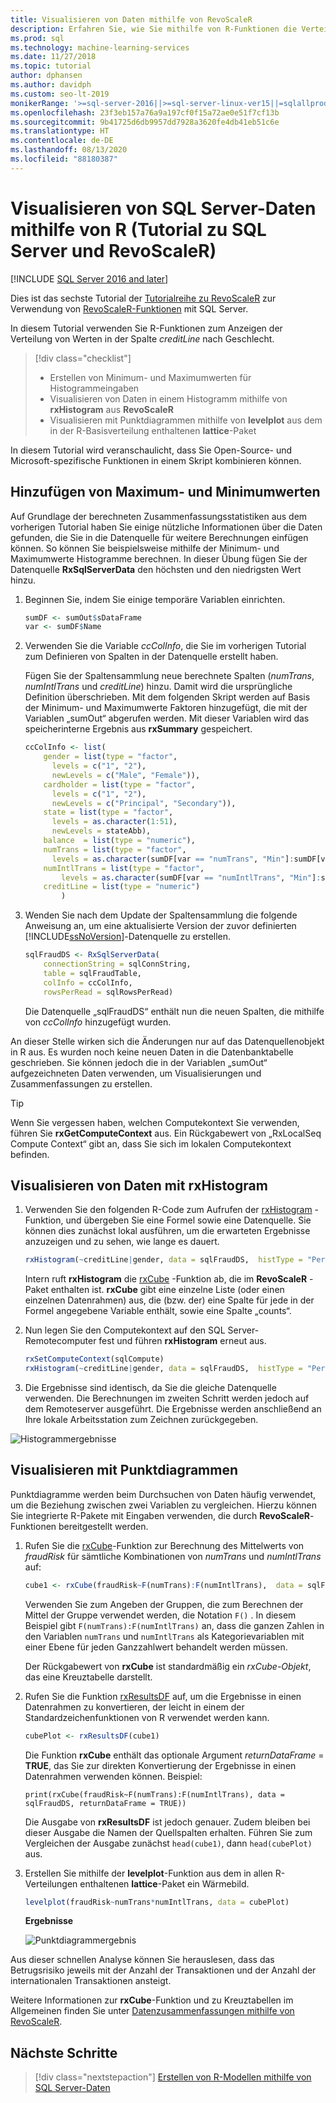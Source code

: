 ```yaml
---
title: Visualisieren von Daten mithilfe von RevoScaleR
description: Erfahren Sie, wie Sie mithilfe von R-Funktionen die Verteilung der Werte in der Spalte „creditLine“ nach Geschlecht visualisieren können.
ms.prod: sql
ms.technology: machine-learning-services
ms.date: 11/27/2018
ms.topic: tutorial
author: dphansen
ms.author: davidph
ms.custom: seo-lt-2019
monikerRange: '>=sql-server-2016||>=sql-server-linux-ver15||=sqlallproducts-allversions'
ms.openlocfilehash: 23f3eb157a76a9a197cf0f15a72ae0e51f7cf13b
ms.sourcegitcommit: 9b41725d6db9957dd7928a3620fe4db41eb51c6e
ms.translationtype: HT
ms.contentlocale: de-DE
ms.lasthandoff: 08/13/2020
ms.locfileid: "88180387"
---
```

#  <a name="visualize-sql-server-data-using-r-sql-server-and-revoscaler-tutorial"></a>Visualisieren von SQL Server-Daten mithilfe von R (Tutorial zu SQL Server und RevoScaleR)
[!INCLUDE [SQL Server 2016 and later](../../includes/applies-to-version/sqlserver2016.md)]

Dies ist das sechste Tutorial der [Tutorialreihe zu RevoScaleR](deepdive-data-science-deep-dive-using-the-revoscaler-packages.md) zur Verwendung von [RevoScaleR-Funktionen](https://docs.microsoft.com/machine-learning-server/r-reference/revoscaler/revoscaler) mit SQL Server.

In diesem Tutorial verwenden Sie R-Funktionen zum Anzeigen der Verteilung von Werten in der Spalte *creditLine* nach Geschlecht.

> [!div class="checklist"]
> * Erstellen von Minimum- und Maximumwerten für Histogrammeingaben
> * Visualisieren von Daten in einem Histogramm mithilfe von **rxHistogram** aus **RevoScaleR**
> * Visualisieren mit Punktdiagrammen mithilfe von **levelplot** aus dem in der R-Basisverteilung enthaltenen **lattice**-Paket

In diesem Tutorial wird veranschaulicht, dass Sie Open-Source- und Microsoft-spezifische Funktionen in einem Skript kombinieren können.

## <a name="add-maximum-and-minimum-values"></a>Hinzufügen von Maximum- und Minimumwerten

Auf Grundlage der berechneten Zusammenfassungsstatistiken aus dem vorherigen Tutorial haben Sie einige nützliche Informationen über die Daten gefunden, die Sie in die Datenquelle für weitere Berechnungen einfügen können. So können Sie beispielsweise mithilfe der Minimum- und Maximumwerte Histogramme berechnen. In dieser Übung fügen Sie der Datenquelle **RxSqlServerData** den höchsten und den niedrigsten Wert hinzu.

1. Beginnen Sie, indem Sie einige temporäre Variablen einrichten.
  
    ```R
    sumDF <- sumOut$sDataFrame
    var <- sumDF$Name
    ```
  
2. Verwenden Sie die Variable *ccColInfo*, die Sie im vorherigen Tutorial zum Definieren von Spalten in der Datenquelle erstellt haben.
  
   Fügen Sie der Spaltensammlung neue berechnete Spalten (*numTrans*, *numIntlTrans* und *creditLine*) hinzu. Damit wird die ursprüngliche Definition überschrieben. Mit dem folgenden Skript werden auf Basis der Minimum- und Maximumwerte Faktoren hinzugefügt, die mit der Variablen „sumOut“ abgerufen werden. Mit dieser Variablen wird das speicherinterne Ergebnis aus **rxSummary** gespeichert. 
  
    ```R 
    ccColInfo <- list(
        gender = list(type = "factor",
          levels = c("1", "2"), 
          newLevels = c("Male", "Female")),
        cardholder = list(type = "factor",
          levels = c("1", "2"), 
          newLevels = c("Principal", "Secondary")), 
        state = list(type = "factor", 
          levels = as.character(1:51), 
          newLevels = stateAbb), 
        balance  = list(type = "numeric"),
        numTrans = list(type = "factor", 
          levels = as.character(sumDF[var == "numTrans", "Min"]:sumDF[var == "numTrans", "Max"])),
        numIntlTrans = list(type = "factor",  
            levels = as.character(sumDF[var == "numIntlTrans", "Min"]:sumDF[var =="numIntlTrans", "Max"])),
        creditLine = list(type = "numeric")
            )
    ```
  
3. Wenden Sie nach dem Update der Spaltensammlung die folgende Anweisung an, um eine aktualisierte Version der zuvor definierten [!INCLUDE[ssNoVersion](../../includes/ssnoversion-md.md)]-Datenquelle zu erstellen.
  
    ```R
    sqlFraudDS <- RxSqlServerData(
        connectionString = sqlConnString,
        table = sqlFraudTable,
        colInfo = ccColInfo,
        rowsPerRead = sqlRowsPerRead)
    ```
  
    Die Datenquelle „sqlFraudDS“ enthält nun die neuen Spalten, die mithilfe von *ccColInfo* hinzugefügt wurden.
  
An dieser Stelle wirken sich die Änderungen nur auf das Datenquellenobjekt in R aus. Es wurden noch keine neuen Daten in die Datenbanktabelle geschrieben. Sie können jedoch die in der Variablen „sumOut“ aufgezeichneten Daten verwenden, um Visualisierungen und Zusammenfassungen zu erstellen. 

> [!TIP]
> Wenn Sie vergessen haben, welchen Computekontext Sie verwenden, führen Sie **rxGetComputeContext** aus. Ein Rückgabewert von „RxLocalSeq Compute Context“ gibt an, dass Sie sich im lokalen Computekontext befinden.

## <a name="visualize-data-using-rxhistogram"></a>Visualisieren von Daten mit rxHistogram

1. Verwenden Sie den folgenden R-Code zum Aufrufen der [rxHistogram](https://docs.microsoft.com/machine-learning-server/r-reference/revoscaler/rxhistogram) -Funktion, und übergeben Sie eine Formel sowie eine Datenquelle. Sie können dies zunächst lokal ausführen, um die erwarteten Ergebnisse anzuzeigen und zu sehen, wie lange es dauert.
  
    ```R
    rxHistogram(~creditLine|gender, data = sqlFraudDS,  histType = "Percent")
    ```
 
    Intern ruft **rxHistogram** die [rxCube](https://docs.microsoft.com/machine-learning-server/r-reference/revoscaler/rxcube) -Funktion ab, die im **RevoScaleR** -Paket enthalten ist. **rxCube** gibt eine einzelne Liste (oder einen einzelnen Datenrahmen) aus, die (bzw. der) eine Spalte für jede in der Formel angegebene Variable enthält, sowie eine Spalte „counts“.
    
2. Nun legen Sie den Computekontext auf den SQL Server-Remotecomputer fest und führen **rxHistogram** erneut aus.
  
    ```R
    rxSetComputeContext(sqlCompute)
    rxHistogram(~creditLine|gender, data = sqlFraudDS,  histType = "Percent")
    ```
 
3. Die Ergebnisse sind identisch, da Sie die gleiche Datenquelle verwenden. Die Berechnungen im zweiten Schritt werden jedoch auf dem Remoteserver ausgeführt. Die Ergebnisse werden anschließend an Ihre lokale Arbeitsstation zum Zeichnen zurückgegeben.
   
  ![Histogrammergebnisse](media/rsql-sue-histogramresults.jpg "Histogrammergebnisse")


## <a name="visualize-with-scatter-plots"></a>Visualisieren mit Punktdiagrammen

Punktdiagramme werden beim Durchsuchen von Daten häufig verwendet, um die Beziehung zwischen zwei Variablen zu vergleichen. Hierzu können Sie integrierte R-Pakete mit Eingaben verwenden, die durch **RevoScaleR**-Funktionen bereitgestellt werden.

1. Rufen Sie die [rxCube](https://docs.microsoft.com/machine-learning-server/r-reference/revoscaler/rxcrosstabs)-Funktion zur Berechnung des Mittelwerts von *fraudRisk* für sämtliche Kombinationen von *numTrans* und *numIntlTrans* auf:
  
    ```R
    cube1 <- rxCube(fraudRisk~F(numTrans):F(numIntlTrans),  data = sqlFraudDS)
    ```
  
    Verwenden Sie zum Angeben der Gruppen, die zum Berechnen der Mittel der Gruppe verwendet werden, die Notation `F()` . In diesem Beispiel gibt `F(numTrans):F(numIntlTrans)` an, dass die ganzen Zahlen in den Variablen `numTrans` und `numIntlTrans` als Kategorievariablen mit einer Ebene für jeden Ganzzahlwert behandelt werden müssen.
  
    Der Rückgabewert von **rxCube** ist standardmäßig ein *rxCube-Objekt*, das eine Kreuztabelle darstellt. 
  
2. Rufen Sie die Funktion [rxResultsDF](https://docs.microsoft.com/machine-learning-server/r-reference/revoscaler/rxresultsdf) auf, um die Ergebnisse in einen Datenrahmen zu konvertieren, der leicht in einem der Standardzeichenfunktionen von R verwendet werden kann.
  
    ```R
    cubePlot <- rxResultsDF(cube1)
    ```
  
    Die Funktion **rxCube** enthält das optionale Argument *returnDataFrame* = **TRUE**, das Sie zur direkten Konvertierung der Ergebnisse in einen Datenrahmen verwenden können. Beispiel:
    
    `print(rxCube(fraudRisk~F(numTrans):F(numIntlTrans), data = sqlFraudDS, returnDataFrame = TRUE))`
       
    Die Ausgabe von **rxResultsDF** ist jedoch genauer. Zudem bleiben bei dieser Ausgabe die Namen der Quellspalten erhalten. Führen Sie zum Vergleichen der Ausgabe zunächst `head(cube1)`, dann `head(cubePlot)` aus.
  
3. Erstellen Sie mithilfe der **levelplot**-Funktion aus dem in allen R-Verteilungen enthaltenen **lattice**-Paket ein Wärmebild.
  
    ```R
    levelplot(fraudRisk~numTrans*numIntlTrans, data = cubePlot)
    ```
  
    **Ergebnisse**
  
    ![Punktdiagrammergebnis](media/rsql-sue-scatterplotresults.jpg "Punktdiagrammergebnis")
  
Aus dieser schnellen Analyse können Sie herauslesen, dass das Betrugsrisiko jeweils mit der Anzahl der Transaktionen und der Anzahl der internationalen Transaktionen ansteigt.

Weitere Informationen zur **rxCube**-Funktion und zu Kreuztabellen im Allgemeinen finden Sie unter [Datenzusammenfassungen mithilfe von RevoScaleR](https://docs.microsoft.com/machine-learning-server/r/how-to-revoscaler-data-summaries).

## <a name="next-steps"></a>Nächste Schritte

> [!div class="nextstepaction"]
> [Erstellen von R-Modellen mithilfe von SQL Server-Daten](../../machine-learning/tutorials/deepdive-create-models.md)